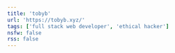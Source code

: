 ```yaml
---
title: 'tobyb'
url: 'https://tobyb.xyz/'
tags: ['full stack web developer', 'ethical hacker']
nsfw: false
rss: false
---
```


